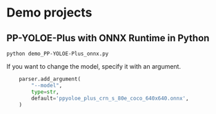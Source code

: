 # Demo projects

## PP-YOLOE-Plus with ONNX Runtime in Python
```
python demo_PP-YOLOE-Plus_onnx.py
```

If you want to change the model, specify it with an argument.
```python
    parser.add_argument(
        "--model",
        type=str,
        default='ppyoloe_plus_crn_s_80e_coco_640x640.onnx',
    )
```

